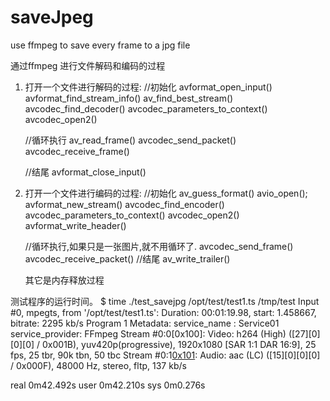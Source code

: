 # saveJpeg
use ffmpeg to save every frame to a jpg file

通过ffmpeg 进行文件解码和编码的过程
1. 打开一个文件进行解码的过程:
	//初始化
	avformat_open_input()
	avformat_find_stream_info()
	av_find_best_stream()
	avcodec_find_decoder()
	avcodec_parameters_to_context()
	avcodec_open2()

	//循环执行
	av_read_frame()
	avcodec_send_packet()
	avcodec_receive_frame()

	//结尾
	avformat_close_input()

2. 打开一个文件进行编码的过程:
	//初始化
	av_guess_format()
	avio_open();
	avformat_new_stream()
	avcodec_find_encoder()
	avcodec_parameters_to_context()
	avcodec_open2()
	avformat_write_header()

	//循环执行,如果只是一张图片,就不用循环了.
	avcodec_send_frame()
	avcodec_receive_packet()
	//结尾
	av_write_trailer()

	其它是内存释放过程



测试程序的运行时间。
$ time ./test_savejpg /opt/test/test1.ts /tmp/test
Input #0, mpegts, from '/opt/test/test1.ts':
  Duration: 00:01:19.98, start: 1.458667, bitrate: 2295 kb/s
  Program 1 
    Metadata:
      service_name    : Service01
      service_provider: FFmpeg
  Stream #0:0[0x100]: Video: h264 (High) ([27][0][0][0] / 0x001B), yuv420p(progressive), 1920x1080 [SAR 1:1 DAR 16:9], 25 fps, 25 tbr, 90k tbn, 50 tbc
  Stream #0:1[0x101](eng): Audio: aac (LC) ([15][0][0][0] / 0x000F), 48000 Hz, stereo, fltp, 137 kb/s

real	0m42.492s
user	0m42.210s
sys	     0m0.276s
